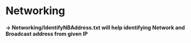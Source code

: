 # Networking
#### -> Networking/IdentifyNBAddress.txt will help identifying Network and Broadcast address from given IP
